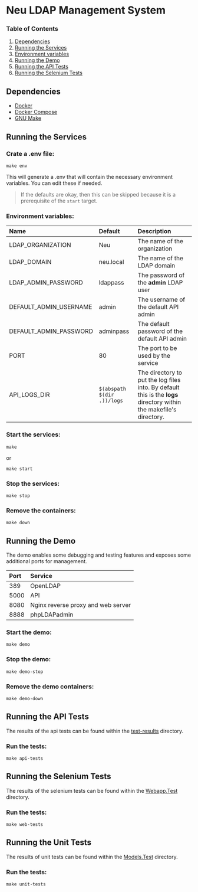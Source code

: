 # Neu LDAP Management System

### Table of Contents
1. [Dependencies](#dependencies)
2. [Running the Services](#running-the-services)
3. [Environment variables](#environment-variables)
4. [Running the Demo](#running-the-demo)
5. [Running the API Tests](#running-the-api-tests)
6. [Running the Selenium Tests](#running-the-selenium-tests)


## Dependencies
- [Docker](https://www.docker.com/)
- [Docker Compose](https://docs.docker.com/compose/)
- [GNU Make](https://www.gnu.org/software/make/)


## Running the Services
### Crate a .env file:
```
make env
```

This will generate a .env that will contain the necessary environment variables. You can edit these if needed.
> If the defaults are okay, then this can be skipped because it is a prerequisite of the `start` target.

### Environment variables:
| Name | Default | Description |
|:---|:---|:---|
| LDAP_ORGANIZATION | Neu | The name of the organization |
| LDAP_DOMAIN | neu.local | The name of the LDAP domain |
| LDAP_ADMIN_PASSWORD | ldappass | The password of the **admin** LDAP user |
| DEFAULT_ADMIN_USERNAME | admin | The username of the default API admin |
| DEFAULT_ADMIN_PASSWORD | adminpass | The default password of the default API admin |
| PORT | 80 | The port to be used by the service |
| API_LOGS_DIR | `$(abspath $(dir .))/logs` | The directory to put the log files into. By default this is the **logs** directory within the makefile's directory. |


### Start the services:
```
make
```
or
```
make start
```

### Stop the services:
```
make stop
```

### Remove the containers:
```
make down
```

## Running the Demo
The demo enables some debugging and testing features and exposes some additional ports for management.

| Port | Service |
|:---|:---|
| 389 | OpenLDAP |
| 5000 | API |
| 8080 | Nginx reverse proxy and web server |
| 8888 | phpLDAPadmin |

### Start the demo:
```
make demo
```

### Stop the demo:
```
make demo-stop
```

### Remove the demo containers:
```
make demo-down
```

## Running the API Tests
The results of the api tests can be found within the [test-results](./docs/test-results/) directory.

### Run the tests:
```
make api-tests
```

## Running the Selenium Tests
The results of the selenium tests can be found within the [Webapp.Test](./NeuLdapMgnt/Webapp.Tests/) directory.

### Run the tests:
```
make web-tests
```

## Running the Unit Tests
The results of unit tests can be found within the [Models.Test](./NeuLdapMgnt/Models.Tests/) directory.

### Run the tests:
```
make unit-tests
```
